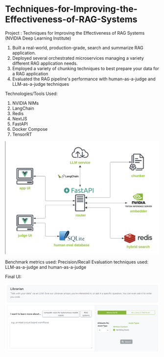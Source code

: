 # Techniques-for-Improving-the-Effectiveness-of-RAG-Systems

Project : Techniques for Improving the Effectiveness of RAG Systems (NVIDIA Deep Learning Institute)

1. Built a real-world, production-grade, search and summarize RAG application.
2. Deployed several orchestrated microservices managing a variety different RAG application needs.
3. Employed a variety of chunking techniques to best prepare your data for a RAG application
4. Evaluated the RAG pipeline's performance with human-as-a-judge and LLM-as-a-judge techniques

Technologies/Tools Used:

1. NVIDIA NIMs
2. LangChain
3. Redis
4. NextJS
5. FastAPI
6. Docker Compose
7. TensorRT

![Pipeline](Pipeline.png)

Benchmark metrics used: Precision/Recall
Evaluation techniques used: LLM-as-a-judge and human-as-a-judge

Final UI:

![FinalUI](FinalUI.png)
